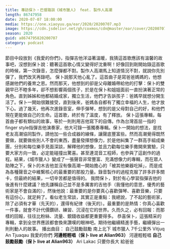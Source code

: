 ```yaml
---
title: 專訪保卜‧巴督路談《城市獵人》 feat. 製作人高潮
length: 86747958
date: 2020-07-07 18:00:00
media: https://one.xiaoyuu.ga/ear/2020/20200707.mp3
image: https://cdn.jsdelivr.net/gh/coxmos/cdn@master/ear/cover/20200707.jpeg
season: 2020
guid: a8674795820200707
category: podcast
---
```


節目中段放到《我愛的你們》，指彈吉他洋溢著溫暖，我猜這首歌應該有溫馨的故事吧，沒想到保卜說：聽著這首歌心情又變得好沈重啊！好像回到剛開始錄這首歌的時候，第一次錄音，怎麼彈都不對。製作人高潮馬上知道情況不對，就說你先別彈了，我們改天再錄吧。
保卜說那天他心亂了。這首曲子是寫爸爸媽媽的，他想感謝他們的養育之恩。然而那天，他想到的卻是父母離婚帶給他的打擊：保卜的雙親早已不睦多年，卻不想影響兩個孩子，於是在保卜和姐姐面前一直扮演著正常的角色。直到姊姊和他都結婚成家，獨立生活，他們才告訴孩子：爸媽早就想分開生活了。保卜一開始很難接受，直到後來，爸媽各自都有了獨立幸福的人生，他才放下心。過了幾天，他再次進錄音室，伸手彈琴，想到的是父母對自己的好，和他們現在更能做自己的生命。這首歌，終於有了溫度，有了釋放。
保卜這張專輯，每首曲子都有類似的故事，等於一則則用吉他寫下的自傳。作為台灣首屈一指的finger style指彈吉他演奏家，他大可錄一張獨奏專輯。保卜一開始的想法，是找老友高潮協同製作，請他加一些合成器的線條，讓聲底豐富些。然而高潮覺得既然要做，就要做些別人不會的東西，盡量發揮想像力，於是他糾集了一群高手組成樂團，分別和每位樂手見面深談，解釋他的想像，並且力勸每位樂手撒開來實驗，只要大家方向一致，必定能碰撞出驚喜。甚至連混音工程師，也參與了這創作的過程。結果，《城市獵人》變成了一張聲音非常豐富、充滿想像力的專輯，而在眾人助陣之下，保卜的木吉他並沒有像高潮一開始擔心的「被其他樂器吃掉」，而是成為各種聲音之中維繫核心的最重要的那股力量。錄音製作的過程克服了許多許多關卡，但最終的結果，一切辛苦都是值得的。
我問保卜，對於有心學習指彈吉他的後進有什麼建議？他先謙稱自己並不是多厲害的吉他手（我懂他的意思，優秀的藝術家是不會自滿的），然後他說：最重要的是你要真心喜歡彈琴、喜歡音樂，只要有這份心，就足夠了。看似老生常談，其實正是重點：我總說，了不起的藝術家，除了必須有才華（先天的），還得有紀律（後天的）。最重要的是熱情：你真心喜歡一件事，就會不計代價鑽研、練習、沉浸在它的世界。久而久之，必有回報：而那樣的回報，往往比粉絲、流量、銀錢收益都更重要得多。
恭喜保卜，這張精采的專輯，拿到全世界應該都會換來讚嘆的眼神吧。期待他繼續精進手藝，繼續彈出一則則動人的故事。
播出曲目：
自己鼓勵鼓勵
南上北下
城市獵人
7千公里外 Vitjuq An
Tjuaqau
我愛的你們
<strong>河邊輕輕唱（保卜 live at Alian963）
</strong>河邊輕輕唱
<strong>自己鼓勵鼓勵（保卜 live at Alian963）
</strong>Ari
Lakac
只要你長大
給爸爸

